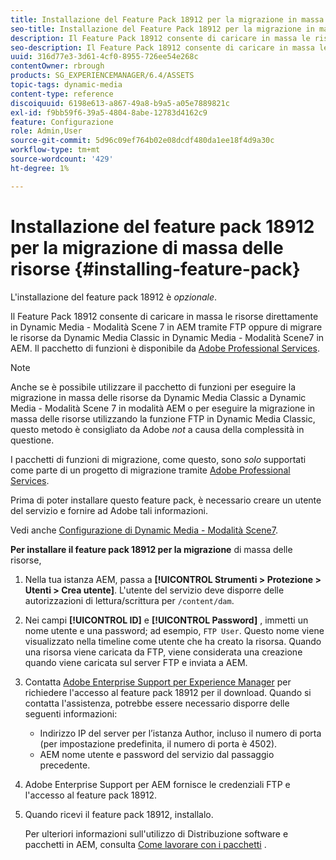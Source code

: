 ```yaml
---
title: Installazione del Feature Pack 18912 per la migrazione in massa delle risorse
seo-title: Installazione del Feature Pack 18912 per la migrazione in massa delle risorse
description: Il Feature Pack 18912 consente di caricare in massa le risorse tramite FTP oppure di migrare le risorse da Dynamic Media Classic a Dynamic Media in AEM. Questo pacchetto di funzioni opzionale è disponibile dal supporto Adobe.
seo-description: Il Feature Pack 18912 consente di caricare in massa le risorse tramite FTP oppure di migrare le risorse da Dynamic Media Classic a Dynamic Media in AEM. Questo pacchetto di funzioni opzionale è disponibile dal supporto Adobe.
uuid: 316d77e3-3d61-4cf0-8955-726ee54e268c
contentOwner: rbrough
products: SG_EXPERIENCEMANAGER/6.4/ASSETS
topic-tags: dynamic-media
content-type: reference
discoiquuid: 6198e613-a867-49a8-b9a5-a05e7889821c
exl-id: f9bb59f6-39a5-4804-8abe-12783d4162c9
feature: Configurazione
role: Admin,User
source-git-commit: 5d96c09ef764b02e08dcdf480da1ee18f4d9a30c
workflow-type: tm+mt
source-wordcount: '429'
ht-degree: 1%

---
```


# Installazione del feature pack 18912 per la migrazione di massa delle risorse {#installing-feature-pack}

L&#39;installazione del feature pack 18912 è _opzionale_.

Il Feature Pack 18912 consente di caricare in massa le risorse direttamente in Dynamic Media - Modalità Scene 7 in AEM tramite FTP oppure di migrare le risorse da Dynamic Media Classic in Dynamic Media - Modalità Scene7 in AEM. Il pacchetto di funzioni è disponibile da [Adobe Professional Services](https://www.adobe.com/experience-cloud/consulting-services.html).

>[!NOTE]
>
>Anche se è possibile utilizzare il pacchetto di funzioni per eseguire la migrazione in massa delle risorse da Dynamic Media Classic a Dynamic Media - Modalità Scene 7 in modalità AEM o per eseguire la migrazione in massa delle risorse utilizzando la funzione FTP in Dynamic Media Classic, questo metodo è consigliato da Adobe *not* a causa della complessità in questione.
>
>I pacchetti di funzioni di migrazione, come questo, sono *solo* supportati come parte di un progetto di migrazione tramite [Adobe Professional Services](https://www.adobe.com/experience-cloud/consulting-services.html).

Prima di poter installare questo feature pack, è necessario creare un utente del servizio e fornire ad Adobe tali informazioni.

Vedi anche [Configurazione di Dynamic Media - Modalità Scene7](https://helpx.adobe.com/experience-manager/6-4/assets/using/config-dms7.html).

**Per installare il feature pack 18912 per la migrazione** di massa delle risorse,

1. Nella tua istanza AEM, passa a **[!UICONTROL Strumenti > Protezione > Utenti > Crea utente]**. L&#39;utente del servizio deve disporre delle autorizzazioni di lettura/scrittura per `/content/dam`.
1. Nei campi **[!UICONTROL ID]** e **[!UICONTROL Password]** , immetti un nome utente e una password; ad esempio, `FTP User`. Questo nome viene visualizzato nella timeline come utente che ha creato la risorsa. Quando una risorsa viene caricata da FTP, viene considerata una creazione quando viene caricata sul server FTP e inviata a AEM.
1. Contatta [Adobe Enterprise Support per Experience Manager](https://helpx.adobe.com/it/contact/enterprise-support.ec.html) per richiedere l&#39;accesso al feature pack 18912 per il download. Quando si contatta l&#39;assistenza, potrebbe essere necessario disporre delle seguenti informazioni:

   * Indirizzo IP del server per l’istanza Author, incluso il numero di porta (per impostazione predefinita, il numero di porta è 4502).
   * AEM nome utente e password del servizio dal passaggio precedente.

1. Adobe Enterprise Support per AEM fornisce le credenziali FTP e l&#39;accesso al feature pack 18912.

1. Quando ricevi il feature pack 18912, installalo.

   Per ulteriori informazioni sull&#39;utilizzo di Distribuzione software e pacchetti in AEM, consulta [Come lavorare con i pacchetti](/help/sites-administering/package-manager.md) .
